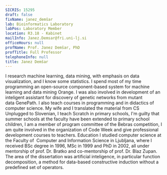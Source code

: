```yaml
---
SICRIS: 15295
draft: false
fixName: janez_demšar
lab: Bioinformatics Laboratory
labPos: Laboratory Member
location: R3.18 - Kabinet
mailInfo: Janez.Demsar@fri.uni-lj.si
officeHours: null
profName: Prof. Janez Demšar, PhD
profTitle: Full Professor
telephoneInfo: null
title: Janez Demšar
---
```



I research machine learning, data mining, with emphasis on data visualization, and I know some statistics. I spend most of my time programming an open-source component-based system for machine learning and data mining Orange. I was also involved in development of an inteligent assistant for discovery of genetic networks from mutant data GenePath.
I also teach courses in programming and in didactics of computer science. My wife and I translated the material from CS Unplugged to Slovenian, I teach Scratch in primary schools, I'm guilty that summer schools at the faculty have been extended to primary school children, I am a member of program committee of the Bebras competition, I am quite involved in the organization of Code Week and give professional development courses to teachers.
Education
I studied computer science at the Faculty of  Computer and Information Science in Ljubljana, where I received BSc degree in 1996, MSc in 1999 and PhD in 2002, all under mentorship of prof. Dr. Bratko and co-mentorship of prof. Dr. Blaz Zupan. The area of the dissertation was artificial inteligence, in particular function decomposition, a method for data-based constructive induction without a predefined set of operators.